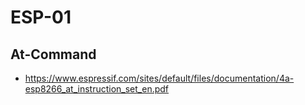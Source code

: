# ESP-01

## At-Command

- https://www.espressif.com/sites/default/files/documentation/4a-esp8266_at_instruction_set_en.pdf